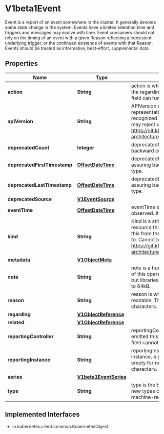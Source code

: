 

# V1beta1Event

Event is a report of an event somewhere in the cluster. It generally denotes some state change in the system. Events have a limited retention time and triggers and messages may evolve with time.  Event consumers should not rely on the timing of an event with a given Reason reflecting a consistent underlying trigger, or the continued existence of events with that Reason.  Events should be treated as informative, best-effort, supplemental data.
## Properties

Name | Type | Description | Notes
------------ | ------------- | ------------- | -------------
**action** | **String** | action is what action was taken/failed regarding to the regarding object. It is machine-readable. This field can have at most 128 characters. |  [optional]
**apiVersion** | **String** | APIVersion defines the versioned schema of this representation of an object. Servers should convert recognized schemas to the latest internal value, and may reject unrecognized values. More info: https://git.k8s.io/community/contributors/devel/sig-architecture/api-conventions.md#resources |  [optional]
**deprecatedCount** | **Integer** | deprecatedCount is the deprecated field assuring backward compatibility with core.v1 Event type. |  [optional]
**deprecatedFirstTimestamp** | [**OffsetDateTime**](OffsetDateTime.md) | deprecatedFirstTimestamp is the deprecated field assuring backward compatibility with core.v1 Event type. |  [optional]
**deprecatedLastTimestamp** | [**OffsetDateTime**](OffsetDateTime.md) | deprecatedLastTimestamp is the deprecated field assuring backward compatibility with core.v1 Event type. |  [optional]
**deprecatedSource** | [**V1EventSource**](V1EventSource.md) |  |  [optional]
**eventTime** | [**OffsetDateTime**](OffsetDateTime.md) | eventTime is the time when this Event was first observed. It is required. | 
**kind** | **String** | Kind is a string value representing the REST resource this object represents. Servers may infer this from the endpoint the client submits requests to. Cannot be updated. In CamelCase. More info: https://git.k8s.io/community/contributors/devel/sig-architecture/api-conventions.md#types-kinds |  [optional]
**metadata** | [**V1ObjectMeta**](V1ObjectMeta.md) |  |  [optional]
**note** | **String** | note is a human-readable description of the status of this operation. Maximal length of the note is 1kB, but libraries should be prepared to handle values up to 64kB. |  [optional]
**reason** | **String** | reason is why the action was taken. It is human-readable. This field can have at most 128 characters. |  [optional]
**regarding** | [**V1ObjectReference**](V1ObjectReference.md) |  |  [optional]
**related** | [**V1ObjectReference**](V1ObjectReference.md) |  |  [optional]
**reportingController** | **String** | reportingController is the name of the controller that emitted this Event, e.g. &#x60;kubernetes.io/kubelet&#x60;. This field cannot be empty for new Events. |  [optional]
**reportingInstance** | **String** | reportingInstance is the ID of the controller instance, e.g. &#x60;kubelet-xyzf&#x60;. This field cannot be empty for new Events and it can have at most 128 characters. |  [optional]
**series** | [**V1beta1EventSeries**](V1beta1EventSeries.md) |  |  [optional]
**type** | **String** | type is the type of this event (Normal, Warning), new types could be added in the future. It is machine-readable. |  [optional]


## Implemented Interfaces

* io.kubernetes.client.common.KubernetesObject


